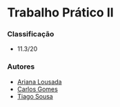 # Trabalho Prático II

### Classificação
 
 * 11.3/20

### Autores
 * [Ariana Lousada](https://github.com/AITK42)
 * [Carlos Gomes](https://github.com/CGDEX)
 * [Tiago Sousa](https://github.com/Existency)
 
